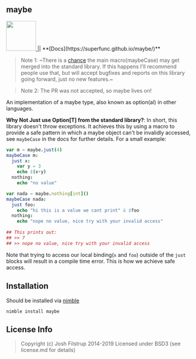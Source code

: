 maybe 
--
<a href="https://nimble.directory/pkg/maybe">
<img src="https://raw.githubusercontent.com/yglukhov/nimble-tag/master/nimble.png" width="80">
</a> || **[Docs](https://superfunc.github.io/maybe/)**

> Note 1: ~There is a [chance](https://github.com/nim-lang/Nim/pull/8358) 
> the main macro(maybeCase) may get merged into the standard library.
> If this happens I'll recommend people use that, but will accept bugfixes 
> and reports on this library going forward, just no new features.~

> Note 2: The PR was not accepted, so maybe lives on!

An implementation of a maybe type, also known as option(al) in other languages. 

**Why Not Just use Option[T] from the standard library?**: In short, this library doesn't throw
exceptions. It achieves this by using a macro to provide a safe pattern 
in which a maybe object can't be invalidly accessed, see `maybeCase` in the
docs for further details. For a small example:

```nim
var m = maybe.just(4)
maybeCase m:
  just x:
    var y = 3
    echo $(x+y)
  nothing:
    echo "no value"

var nada = maybe.nothing[int]()
maybeCase nada:
  just foo:
    echo "hi this is a value we cant print" & $foo
  nothing:
    echo "nope no value, nice try with your invalid access"
    
## This prints out:
## >> 7
## >> nope no value, nice try with your invalid access
```

Note that trying to access our local binding(`x` and `foo`)
outside of the `just` blocks will result in a compile time error.
This is how we achieve safe access.

## Installation
Should be installed via [nimble](http://github.com/nimrod-code/nimble)

``` nimble install maybe ```

## License Info
> Copyright (c) Josh Filstrup 2014-2019
Licensed under BSD3 (see license.md for details)
